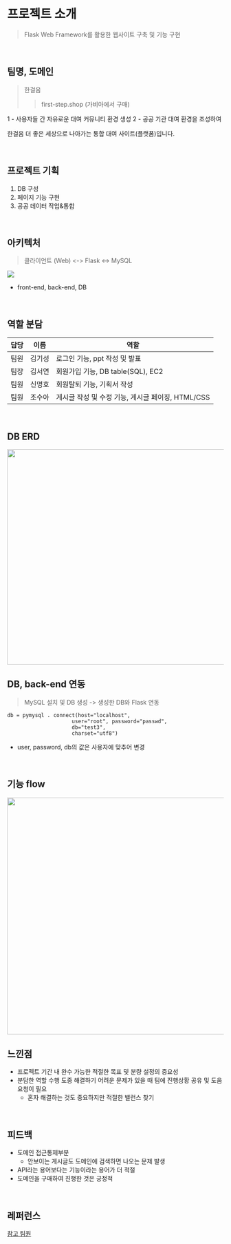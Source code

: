 # 프로젝트 소개
> Flask Web Framework를 활용한 웹사이트 구축 및 기능 구현

<br>

## 팀명, 도메인
> 한걸음
> > first-step.shop (가비아에서 구매)

1 - 사용자들 간 자유로운 대여 커뮤니티 환경 생성 2 - 공공 기관 대여 환경을 조성하여

   한걸음 더 좋은 세상으로 나아가는 통합 대여 사이트(플랫폼)입니다. 

<br>

## 프로젝트 기획
1. DB 구성
2. 페이지 기능 구현
3. 공공 데이터 작업&통합

<br>

## 아키텍처
> 클라이언트 (Web) <-> Flask <-> MySQL 
<img src='https://github.com/kksung/ssg_kubernetes/assets/110016279/1308d3b1-1a06-4c0a-a9a2-ec47f458eafe'>

- front-end, back-end, DB  

<br>

## 역할 분담
|담당|이름|역할|
|---|---|---|
|팀원|김기성|로그인 기능, ppt 작성 및 발표|
|팀장|김서연|회원가입 기능, DB table(SQL), EC2|
|팀원|신명호|회원탈퇴 기능, 기획서 작성|
|팀원|조수아|게시글 작성 및 수정 기능, 게시글 페이징, HTML/CSS|

<br>

## DB ERD
<img src="https://github.com/kksung/ssg_kubernetes/assets/110016279/d6f3acf8-dcff-4609-8ba1-392f8079aeeb" width=700 height=500>

<br>

## DB, back-end 연동
> MySQL 설치 및 DB 생성 -> 생성한 DB와 Flask 연동

```
db = pymysql . connect(host="localhost", 
                     user="root", password="passwd", 
                     db="test3",
                     charset="utf8")
```

- user, password, db의 값은 사용자에 맞추어 변경

<br>

## 기능 flow
<img src="https://github.com/kksung/ssg_kubernetes/assets/110016279/f7c3fca2-f11c-4aab-bfa0-5a549cfa95eb" width=730 height=550>

<br>

## 느낀점
- 프로젝트 기간 내 완수 가능한 적절한 목표 및 분량 설정의 중요성
- 분담한 역할 수행 도중 해결하기 어려운 문제가 있을 때 팀에 진행상황 공유 및 도움 요청이 필요
  - 혼자 해결하는 것도 중요하지만 적절한 밸런스 찾기

<br>

## 피드백
- 도메인 접근통제부분
  - 안보이는 게시글도 도메인에 검색하면 나오는 문제 발생 
- API라는 용어보다는 기능이라는 용어가 더 적절 
- 도메인을 구매하여 진행한 것은 긍정적

<br>

## 레퍼런스
[참고 팀원](https://github.com/Suah-Cho/SSG_PROJECT01)
